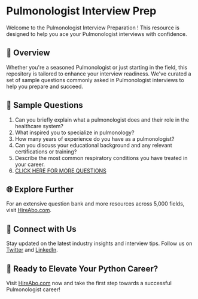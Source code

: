 # Pulmonologist Interview Prep

Welcome to the Pulmonologist Interview Preparation ! This resource is designed to help you ace your Pulmonologist interviews with confidence.

## 🚀 Overview

Whether you're a seasoned Pulmonologist or just starting in the field, this repository is tailored to enhance your interview readiness. We've curated a set of sample questions commonly asked in Pulmonologist interviews to help you prepare and succeed.

## 📝 Sample Questions

1. Can you briefly explain what a pulmonologist does and their role in the healthcare system?
2. What inspired you to specialize in pulmonology?
3. How many years of experience do you have as a pulmonologist?
4. Can you discuss your educational background and any relevant certifications or training?
5. Describe the most common respiratory conditions you have treated in your career.
6. [CLICK HERE FOR MORE QUESTIONS](https://hireabo.com/job/2_1_19/Pulmonologist)

## 🌐 Explore Further

For an extensive question bank and more resources across 5,000 fields, visit [HireAbo.com](https://www.hireabo.com).

## 📱 Connect with Us

Stay updated on the latest industry insights and interview tips. Follow us on [Twitter](https://twitter.com/hireabo) and [LinkedIn](https://www.linkedin.com/in/hire-abo-3609972a8/).

## 🚀 Ready to Elevate Your Python Career?

Visit [HireAbo.com](https://www.hireabo.com) now and take the first step towards a successful Pulmonologist career!